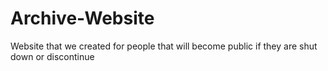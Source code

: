 # Archive-Website
Website that we created for people that will become public if they are shut down or discontinue
